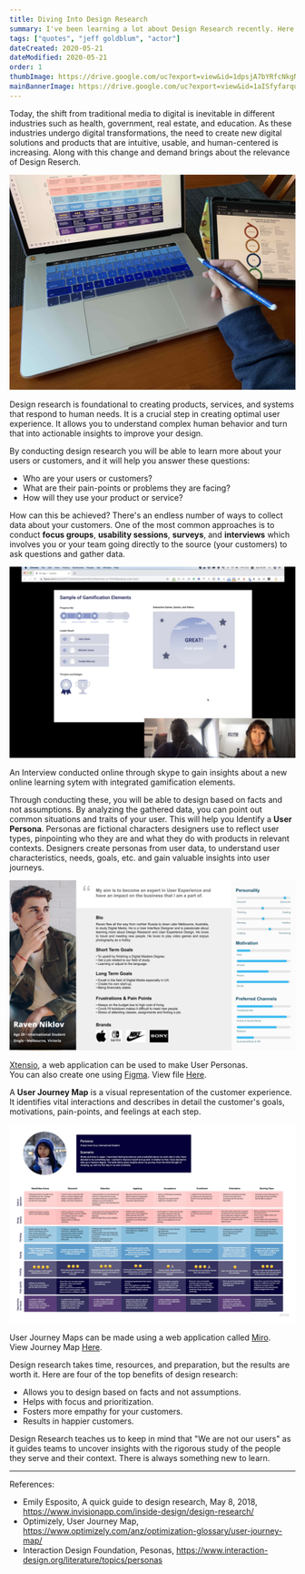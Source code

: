 ```yaml
---
title: Diving Into Design Research
summary: I've been learning a lot about Design Research recently. Here are some insights about the process and learnings I've gained from it.
tags: ["quotes", "jeff goldblum", "actor"]
dateCreated: 2020-05-21
dateModified: 2020-05-21
order: 1
thumbImage: https://drive.google.com/uc?export=view&id=1dpsjA7bYRfcNkgNgyoV_UDoaeZyI3OTn
mainBannerImage: https://drive.google.com/uc?export=view&id=1aISfyfarquXkvEq_saoo8ppoEJlJfqy0
---
```


Today, the shift from traditional media to digital is inevitable in different industries such as health, government, real estate, and education. As these industries undergo digital transformations, the need to create new digital solutions and products that are intuitive, usable, and human-centered is increasing. Along with this change and demand brings about the relevance of Design Reserch.

<div class="main-img-holder">

![alt text](../src/assets/images/design-research.jpg)

</div>

Design research is foundational to creating products, services, and systems that respond to human needs. It is a crucial step in creating optimal user experience. It allows you to understand complex human behavior and turn that into actionable insights to improve your design.

By conducting design research you will be able to learn more about your users or customers, and it will help you answer these questions:

  * Who are your users or customers?
  * What are their pain-points or problems they are facing?
  * How will they use your product or service?

How can this be achieved? There's an endless number of ways to collect data about your customers. One of the most common approaches is to conduct **focus groups**, **usability sessions**, **surveys**, and **interviews** which involves you or your team going directly to the source (your customers) to ask questions and gather data.

<div class="img-holder">

![alt skype interview](../src/assets/images/skype.jpg)

<p class="desc">An Interview conducted online through skype to gain insights about a new online learning sytem with integrated gamification elements.</p>

</div>

Through conducting these, you will be able to design based on facts and not assumptions. By analyzing the gathered data, you can point out common situations and traits of your user. This will help you Identify a **User Persona**. Personas are fictional characters designers use to reflect user types, pinpointing who they are and what they do with products in relevant contexts. Designers create personas from user data, to understand user characteristics, needs, goals, etc. and gain valuable insights into user journeys.

<div class="img-holder">

![alt skype interview](../src/assets/images/personaTwo.png)

[Xtensio](https://xtensio.com/), a web application can be used to make User Personas. <br/>
You can also create one using [Figma](https://figma.com/). View file [Here](https://www.figma.com/file/w8qHkj3kcYuhtEgJvKX0eb/User-Persona?node-id=0%3A1).

</div>


A **User Journey Map** is a visual representation of the customer experience. It identifies vital interactions and describes in detail the customer's goals, motivations, pain-points, and feelings at each step.

<div class="img-holder">

![alt Journey Map](../src/assets/images/myJourneyMap.jpg)

User Journey Maps can be made using a web application called [Miro](https://miro.com/). <br/>
View Journey Map [Here](https://miro.com/app/board/o9J_krjFFoo=/).

</div>


Design research takes time, resources, and preparation, but the results are worth it. Here are four of the top benefits of design research:

* Allows you to design based on facts and not assumptions.
* Helps with focus and prioritization.
* Fosters more empathy for your customers.
* Results in happier customers.

Design Research teaches us to keep in mind that "We are not our users" as it guides teams to uncover insights with the rigorous study of the people they serve and their context. There is always something new to learn.

---
<div class="references">
  <p>References:</p>

  * Emily Esposito, A quick guide to design research, May 8, 2018, https://www.invisionapp.com/inside-design/design-research/
  * Optimizely, User Journey Map, https://www.optimizely.com/anz/optimization-glossary/user-journey-map/
  * Interaction Design Foundation, Pesonas, https://www.interaction-design.org/literature/topics/personas

</div>
